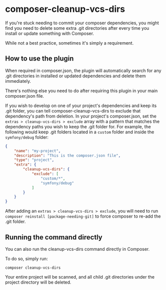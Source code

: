 # composer-cleanup-vcs-dirs

If you're stuck needing to commit your composer dependencies,
you might find you need to delete some extra .git directories
after every time you install or update something with Composer.

While not a best practice, sometimes it's simply a requirement.

## How to use the plugin

When required in composer.json, the plugin will automatically
search for any .git directories in installed or updated
dependencies and delete them immediately.

There's nothing else you need to do after requiring this plugin
in your main composer.json file.

If you wish to develop on one of your project's dependencies and keep its .git folder, you can tell composer-cleanup-vcs-dirs to exclude that dependency's path from deletion. In your project's composer.json, set the `extras > cleanup-vcs-dirs > exclude` array with a pattern that matches the dependency paths you wish to keep the .git folder for. For example, the following would keep .git folders located in a `custom` folder and inside the `symfony/debug` folder:

```json
{
    "name": "my-project",
    "description": "This is the composer.json file",
    "type": "project",
    "extra": {
        "cleanup-vcs-dirs": {
            "exclude": [
                "custom/*",
                "symfony/debug"
            ]
        }
    }
}
```

After adding an `extras > cleanup-vcs-dirs > exclude`, you will need to run `composer reinstall [package-needing-git]` to force composer to re-add the .git folder.

## Running the command directly

You can also run the cleanup-vcs-dirs command directly in Composer.

To do so, simply run:

    composer cleanup-vcs-dirs

Your entire project will be scanned, and all child .git
directories under the project directory will be deleted.
